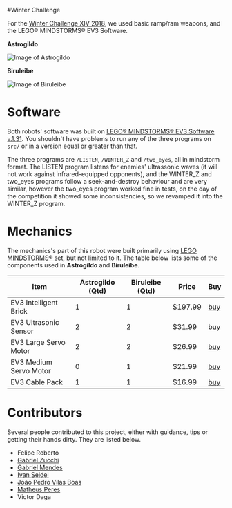 #Winter Challenge

For the [Winter Challenge XIV 2018](https://www.robocore.net/eventos/wc14), we used basic ramp/ram weapons, and the LEGO® MINDSTORMS® EV3 Software. 

**Astrogildo**

![Image of Astrogildo](https://github.com/Project-Neon/LegoBrothers/blob/master/media/astrogildo/astrogildo-sideways2.JPG)

**Biruleibe**

![Image of Biruleibe](https://github.com/Project-Neon/LegoBrothers/blob/master/media/biruleibe/biruleibe-side.jpg)

# Software
Both robots' software was built on [LEGO® MINDSTORMS® EV3 Software v.1.31](https://www.lego.com/en-us/mindstorms/downloads/download-software). You shouldn't have problems to run any of the three programs on  `src/` or in a version equal or greater than that.

The three programs are `/LISTEN`, `/WINTER_Z` and `/two_eyes`, all in mindstorm format. The LISTEN program listens for enemies' ultrassonic waves (it will not work against infrared-equipped opponents), and the WINTER_Z and two_eyes programs follow a seek-and-destroy behaviour and are very similar, however the two_eyes program worked fine in tests, on the day of the competition it showed some inconsistencies, so we revamped it into the WINTER_Z program.

# Mechanics
The mechanics's part of this robot were built primarily using [LEGO MINDSTORMS® set](https://shop.lego.com/en-US/LEGO-MINDSTORMS-EV3-31313), 
but not limited to it. The table below lists some of the components used in **Astrogildo** and **Biruleibe**.

 Item |Astrogildo (Qtd)| Biruleibe (Qtd)| Price | Buy
------|----|----|-------|-----
EV3 Intelligent Brick | 1 | 1 | $197.99 | [buy](https://shop.lego.com/en-US/EV3-Intelligent-Brick-45500)
EV3 Ultrasonic Sensor | 2 | 2 | $31.99 | [buy](https://shop.lego.com/en-US/EV3-Ultrasonic-Sensor-45504)
EV3 Large Servo Motor | 2 | 2 | $26.99 | [buy](https://shop.lego.com/en-US/EV3-Large-Servo-Motor-45502)
EV3 Medium Servo Motor | 0 | 1 | $21.99 | [buy](https://shop.lego.com/en-US/EV3-Medium-Servo-Motor-45503)
EV3 Cable Pack | 1 | 1 | $16.99 | [buy](https://shop.lego.com/en-US/EV3-Cable-Pack-45514)



# Contributors
Several people contributed to this project, either with guidance, tips or getting their hands dirty. They are listed below.

* Felipe Roberto
* [Gabriel Zucchi](https://github.com/zucchi43)
* [Gabriel Mendes](https://github.com/GaMendes)
* [Ivan Seidel](https://github.com/ivanseidel)
* [João Pedro Vilas Boas](https://github.com/joaopedrovbs)
* [Matheus Peres](https://github.com/mettsal)
* Victor Daga
